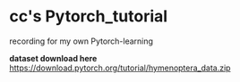 # cc's Pytorch_tutorial
recording for my own Pytorch-learning

**dataset download here**   https://download.pytorch.org/tutorial/hymenoptera_data.zip
